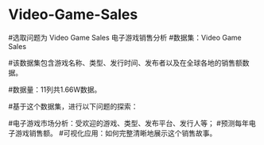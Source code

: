 # Video-Game-Sales
#选取问题为 Video Game Sales 电子游戏销售分析
#数据集：Video Game Sales

#该数据集包含游戏名称、类型、发行时间、发布者以及在全球各地的销售额数据。

#数据量：11列共1.66W数据。

#基于这个数据集，进行以下问题的探索：

#电子游戏市场分析：受欢迎的游戏、类型、发布平台、发行人等；
#预测每年电子游戏销售额。
#可视化应用：如何完整清晰地展示这个销售故事。
